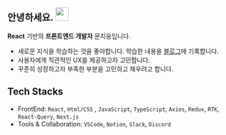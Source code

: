   ## 안녕하세요. <img src="https://user-images.githubusercontent.com/42378118/110234147-e3259600-7f4e-11eb-95be-0c4047144dea.gif" width="30"><br>
  
 **React** 기반의 **프론트엔드 개발자** 문지웅입니다.

- 새로운 지식을 학습하는 것을 좋아합니다. 학습한 내용을 [블로그](https://woongsnote.dev)에 기록합니다.
- 사용자에게 직관적인 UX를 제공하고자 고민합니다.
- 꾸준히 성장하고자 부족한 부분을 고민하고 채우려고 합니다.

## **Tech Stacks** 

- FrontEnd: `React`, `Html/CSS` , `JavaScript`, `TypeScript`, `Axios`, `Redux`, `RTK`, `React-Query`, `Next.js` 
- Tools & Collaboration: `VSCode`, `Notion`, `Slack`, `Discord`
  
